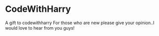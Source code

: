 # CodeWithHarry
A gift to codewithharry
For those who are new please give your opinion..I would love to hear from you guys!
